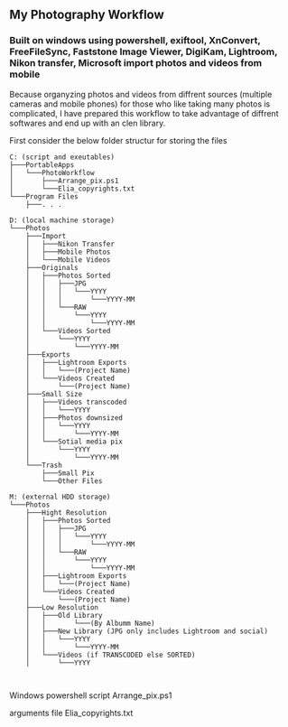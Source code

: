 ## My Photography Workflow 
### Built on windows using powershell, exiftool, XnConvert, FreeFileSync, Faststone Image Viewer, DigiKam, Lightroom, Nikon transfer, Microsoft import photos and videos from mobile

Because organyzing photos and videos from diffrent sources (multiple cameras and mobile phones) for those who like taking many photos is complicated, I have prepared this workflow to take advantage of diffrent softwares and end up with an clen library.

First consider the below folder structur for storing the files 

```
C: (script and exeutables)
├───PortableApps
│   └───PhotoWorkflow
│       ├───Arrange_pix.ps1
│       └───Elia_copyrights.txt
└───Program Files
    ├───. . .
    
D: (local machine storage)    
└───Photos
    ├───Import
    │   ├───Nikon Transfer
    │   ├───Mobile Photos
    │   └───Mobile Videos
    ├───Originals
    │   ├───Photos Sorted
    │   │   ├───JPG
    │   │   │   └───YYYY
    │   │   │       └───YYYY-MM
    │   │   └───RAW
    │   │       └───YYYY
    │   │           └───YYYY-MM
    │   └───Videos Sorted
    │       └───YYYY
    │           └───YYYY-MM
    ├───Exports
    │   ├───Lightroom Exports
    │   │   └───(Project Name)
    │   └───Videos Created
    │       └───(Project Name)
    ├───Small Size
    │   ├───Videos transcoded
    │   │   └───YYYY
    │   ├───Photos downsized
    │   │   └───YYYY
    │   │       └───YYYY-MM
    │   └───Sotial media pix
    │       └───YYYY
    │           └───YYYY-MM    
    └───Trash
        ├───Small Pix
        └───Other Files
 
M: (external HDD storage)    
└───Photos
    ├───Hight Resolution
    │   ├───Photos Sorted
    │   │   ├───JPG
    │   │   │   └───YYYY
    │   │   │       └───YYYY-MM
    │   │   └───RAW
    │   │       └───YYYY
    │   │           └───YYYY-MM
    │   ├───Lightroom Exports
    │   │   └───(Project Name)
    │   └───Videos Created
    │       └───(Project Name)
    ├───Low Resolution
    │   ├───Old Library
    │   │       └───(By Albumm Name)
    │   ├───New Library (JPG only includes Lightroom and social)
    │   │   └───YYYY
    │   │       └───YYYY-MM
    │   └───Videos (if TRANSCODED else SORTED)
    │       └───YYYY
    
    
```

Windows powershell script Arrange_pix.ps1

arguments file Elia_copyrights.txt


